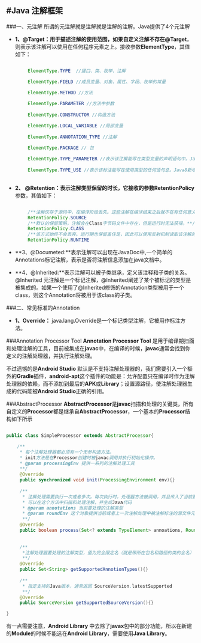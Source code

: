 #Java 注解框架
----

###一、元注解
所谓的元注解就是注解就是注解的注解。Java提供了4个元注解  

*  **1、@Target：**用于描述注解的使用范围，如果自定义注解不存在**@Target**，则表示该注解可以使用在任何程序元素之上。接收参数**ElementType**，其值如下：
  
```java

		ElementType.TYPE  //接口、类、枚举、注解

		ElementType.FIELD //成员变量、对象、属性、字段、枚举的常量

		ElementType.METHOD //方法
		
		ElementType.PARAMETER //方法中参数
		
		ElementType.CONSTRUCTOR //构造方法

		ElementType.LOCAL_VARIABLE //局部变量
		
		ElementType.ANNOTATION_TYPE //注解
		
		ElementType.PACKAGE // 包

		ElementType.TYPE_PARAMETER //表示该注解能写在类型变量的声明语句中。Java8 新增
		
		ElementType.TYPE_USE //表示该标注能写在使用类型的任何语句总。Java8新增
		
```

*  **2、 @Retention：**表示注解类型保留的时长，它接收的参数**RetentionPolicy**参数，其值如下：

```java

		/**注解仅存于源码中，在编译阶段丢失。这些注解在编译结束之后就不在有任何意义，所以它们不会写入字节码,@Override、@SuppressWarnings都属于这类注释**/
		RetentionPolicy.SOURCE
		/**默认的保留策略，注解会在Class字节码文件中存在，但是运行时无法获得。**/
		RetentionPolicy.CLASS
		/**该方式始终不会丢弃。运行期也保留盖住是，因此可以使用反射机制读取该注解的信息。**/
		RetentionPolicy.RUNTIME

```

*  **3、@Documeted:**表示注解可以出现在JavaDoc中,一个简单的Annotations标记注解，表示是否将注解信息添加在java文档中。

*  **4、@Inherited:**表示注解可以被子类继承，定义该注释和子类的关系。  
   @Inherited  元注解是一个标记注解，@Inherited阐述了某个被标记的类型是被集成的。如果一个使用了@Inherited修饰的Annotation类型被用于一个class，则这个Annotation将被用于该class的子类。
   
   
###二、常见标准的Annotation

*  **1、Override：** java.lang.Override是一个标记类型注解，它被用作标注方法。
   


###Annotation Processor Tool 
**Annotation Processor Tool** 是用于编译期扫面和处理注解的工具，目前被集成在**javac**中，在编译的时候，**javac**通常会找到你定义的注解处理器，并执行注解处理。

不过遗憾的是**Android Studio** 默认是不支持注解处理器的，我们需要引入一个额外的**Gradle**插件，**android-apt**这个插件的功能是：允许配置只在编译时作为注解处理器的依赖，而不添加到最后的**APK**或**Library**；设置源路径，使注解处理器生成的代码能被**Android Studio**正确的引用。

###AbstractProcessor
**AbstractProcessor**是**javac**扫描和处理的关键类，所有自定义的**Processor**都是继承自**AbstractProcessor**，一个基本的**Processor**结构如下所示

```java

public class SimpleProcessor extends AbstractProcessor{

	/**
	 * 每个注解处理器都必须有一个无参构造方法。
	 * init方法是在Processor创建时被javac调用并执行初始化操作。
	 * @param processingEnv 提供一系列的注解处理工具
	 **/
	 @Override
	 public synchronized void init(ProcessingEnvironment env){}
	 
	 /**
	  * 注解处理需要执行一次或者多次。每次执行时，处理器方法被调用，并且传入了当前要处理的注解类型。
	  * 可以在这个方法中扫描和处理注解，并生成Java代码
	  * @param annotations 当前要处理的注解类型
	  * @param roundEnv 这个对象提供当前或者上一次注解处理中被注解标注的源文件元素。（获得所有被标注的元素）
	  **/
	 @Override
	 public boolean process(Set<? extends TypeElement> annoations, RoundEnvironment env){}
	 
	 
	 /**
	  *注解处理器要处理的注解类型，值为完全限定名（就是带所在包名和路径的类的全名）
	  **/
	 @Override
	 public Set<String> getSupportedAnnotionTypes(){}
	 
	 /**
	  * 指定支持的Java版本，通常返回 SourceVersion.latestSupported
	  **/
	 @Override
	 public SourceVersion getSupportedSourceVersion(){}

}

```
有一点需要注意，**Android Library** 中去除了**javax**包中的部分功能，所以在新建的**Module**的时候不能选在**Android Library**，需要使用**Java Library**。




















